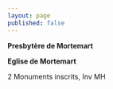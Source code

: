 ```yaml
---
layout: page
published: false
---
```


**Presbytère de Mortemart**

**Eglise de Mortemart**

2 Monuments inscrits, Inv MH

